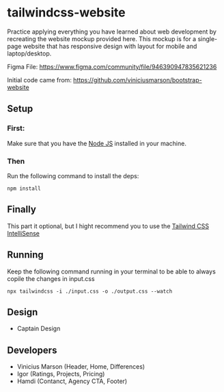 # tailwindcss-website

Practice applying everything you have learned about web development by recreating the website mockup provided here. This mockup is for a
single-page website that has responsive design with layout for mobile and laptop/desktop.

Figma File:
https://www.figma.com/community/file/946390947835621236

Initial code came from: https://github.com/viniciusmarson/bootstrap-website

## Setup

### First:

Make sure that you have the [Node JS](https://nodejs.org/en) installed in your machine.

### Then

Run the following command to install the deps:

```console
npm install
```

## Finally

This part it optional, but I hight recommend you to use the [Tailwind CSS IntelliSense](https://marketplace.visualstudio.com/items?itemName=bradlc.vscode-tailwindcss)

## Running

Keep the following command running in your terminal to be able to always copile the changes in input.css

```console
npx tailwindcss -i ./input.css -o ./output.css --watch
```

## Design

- Captain Design

## Developers

- Vinicius Marson (Header, Home, Differences)
- Igor (Ratings, Projects, Pricing)
- Hamdi (Contanct, Agency CTA, Footer)
